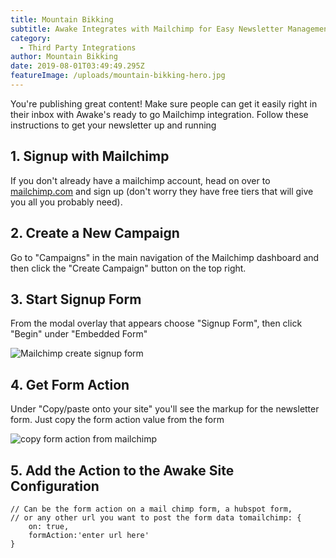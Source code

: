 ```yaml
---
title: Mountain Bikking
subtitle: Awake Integrates with Mailchimp for Easy Newsletter Management
category:
  - Third Party Integrations
author: Mountain Bikking
date: 2019-08-01T03:49:49.295Z
featureImage: /uploads/mountain-bikking-hero.jpg
---
```

You're publishing great content! Make sure people can get it easily right in their inbox with Awake's ready to go Mailchimp integration. Follow these instructions to get your newsletter up and running

## 1. Signup with Mailchimp

If you don't already have a mailchimp account, head on over to [mailchimp.com](https://mailchimp.com) and sign up (don't worry they have free tiers that will give you all you probably need).

## 2. Create a New Campaign

Go to "Campaigns" in the main navigation of the Mailchimp dashboard and then click the "Create Campaign" button on the top right.

## 3. Start Signup Form

From the modal overlay that appears choose "Signup Form", then click "Begin" under "Embedded Form"

![Mailchimp create signup form](/uploads/screen-shot-2019-08-01-at-1.03.08-pm.png)

## 4. Get Form Action

Under "Copy/paste onto your site" you'll see the markup  for the newsletter form. Just copy the form action value from the form

![copy form action from mailchimp](/uploads/screen-shot-2019-08-01-at-1.05.09-pm.png)

## 5. Add the Action to the Awake Site Configuration

```
// Can be the form action on a mail chimp form, a hubspot form,
// or any other url you want to post the form data tomailchimp: {
    on: true,
    formAction:'enter url here'
}
```
